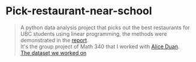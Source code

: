 # Pick-restaurant-near-school
> A python data analysis project that picks out the best restaurants for UBC students using linear programming, the methods were demonstrated in the [report](https://github.com/qiandexin2001/Pick-restaurant-near-school/blob/main/Report.pdf). \
> It's the group project of Math 340 that I worked with [Alice Duan](https://ca.linkedin.com/in/alice-duan-ab5433238/en?trk=people-guest_people_search-card).\
> [The dataset we worked on](https://www.kaggle.com/datasets/banaveenkumar/vancouver-restaurent-dataset)

